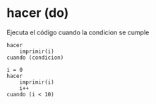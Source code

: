 # hacer (do)
Ejecuta el código cuando la condicion se cumple

```
hacer
    imprimir(i)    
cuando (condicion)
```




```
i = 0
hacer
    imprimir(i)
    i++
cuando (i < 10)
```